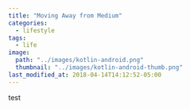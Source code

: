 ```yaml
---
title: "Moving Away from Medium"
categories:
  - lifestyle
tags:
  - life
image: 
  path: "../images/kotlin-android.png"
  thumbnail: "../images/kotlin-android-thumb.png"
last_modified_at: 2018-04-14T14:12:52-05:00
---
```


test